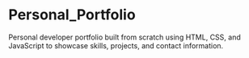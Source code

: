 # Personal_Portfolio
 Personal developer portfolio built from scratch using HTML, CSS, and JavaScript to showcase skills, projects, and contact information.
